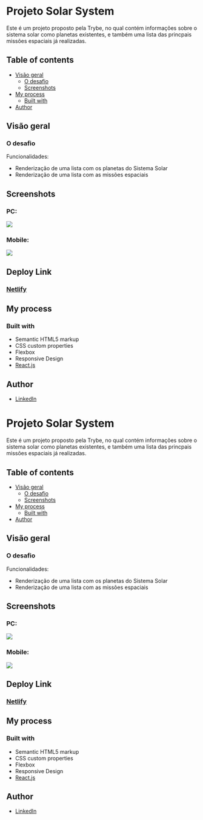 # Projeto Solar System

Este é um projeto proposto pela Trybe, no qual contém informações sobre o sistema solar como planetas existentes, e também uma lista das princpais missões espaciais já realizadas.

## Table of contents

- [Visão geral](#visão-geral)
  - [O desafio](#o-desafio)
  - [Screenshots](#screenshots)
- [My process](#my-process)
  - [Built with](#built-with)
- [Author](#author)

## Visão geral

### O desafio

Funcionalidades:

- Renderização de uma lista com os planetas do Sistema Solar
- Renderização de uma lista com as missões espaciais

## Screenshots

### PC:
![](./images/screenshots/pc.png)

### Mobile:
![](./images/screenshots/mobile.png)

## Deploy Link

### [Netlify](https://vmd-solar-system.netlify.app)

## My process

### Built with

- Semantic HTML5 markup
- CSS custom properties
- Flexbox
- Responsive Design
- [React.js](https://reactjs.org/)

## Author

- [LinkedIn](https://www.linkedin.com/in/vinicius-s-melo/)

# Projeto Solar System

Este é um projeto proposto pela Trybe, no qual contém informações sobre o sistema solar como planetas existentes, e também uma lista das princpais missões espaciais já realizadas.

## Table of contents

- [Visão geral](#visão-geral)
  - [O desafio](#o-desafio)
  - [Screenshots](#screenshots)
- [My process](#my-process)
  - [Built with](#built-with)
- [Author](#author)

## Visão geral

### O desafio

Funcionalidades:

- Renderização de uma lista com os planetas do Sistema Solar
- Renderização de uma lista com as missões espaciais

## Screenshots

### PC:
![](./images/screenshots/pc.png)

### Mobile:
![](./images/screenshots/mobile.png)

## Deploy Link

### [Netlify](https://vmd-solar-system.netlify.app)

## My process

### Built with

- Semantic HTML5 markup
- CSS custom properties
- Flexbox
- Responsive Design
- [React.js](https://reactjs.org/)

## Author

- [LinkedIn](https://www.linkedin.com/in/vinicius-s-melo/)